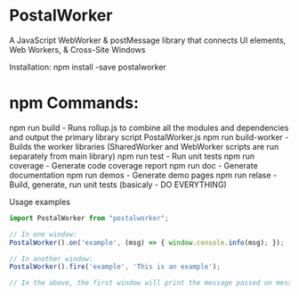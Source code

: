 # PostalWorker
A JavaScript WebWorker & postMessage library that connects UI elements, Web Workers, & Cross-Site Windows

Installation:
npm install -save postalworker

# npm Commands:
npm run build - Runs rollup.js to combine all the modules and dependencies and output the primary library script PostalWorker.js
npm run build-worker - Builds the worker libraries (SharedWorker and WebWorker scripts are run separately from main library)
npm run test - Run unit tests
npm run coverage - Generate code coverage report
npm run doc - Generate documentation
npm run demos - Generate demo pages
npm run relase - Build, generate, run unit tests (basicaly - DO EVERYTHING)

Usage examples

```javascript
import PostalWorker from "postalworker";

// In one window:
PostalWorker().on('example', (msg) => { window.console.info(msg); });

// In another window:
PostalWorker().fire('example', 'This is an example');

// In the above, the first window will print the message passed on message class "example" into the window.console: "This is an example"
